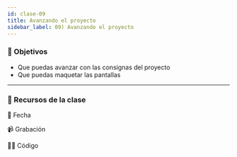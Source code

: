 ```yaml
---
id: clase-09
title: Avanzando el proyecto
sidebar_label: 09) Avanzando el proyecto
---
```


### 🏁 Objetivos

- Que puedas avanzar con las consignas del proyecto
- Que puedas maquetar las pantallas

---

### 🚀 Recursos de la clase

📆 Fecha

📹 Grabación

👩‍💻 Código
